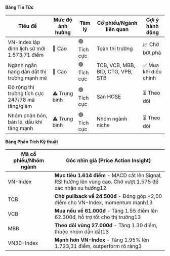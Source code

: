 **Bảng Tin Tức**

| Tiêu đề | Mức độ ảnh hưởng | Tâm lý | Cổ phiếu/Ngành liên quan | Gợi ý hành động |
|---------|------------------|--------|-------------------------|-----------------|
| VN-Index lập đỉnh lịch sử mới 1.573,71 điểm | 🚨 Cao | 🟢 Tích cực | Toàn thị trường | 📈 Chờ bứt phá |
| Ngành ngân hàng dẫn dắt thị trường mạnh mẽ | 🚨 Cao | 🟢 Tích cực | TCB, VCB, MBB, BID, CTG, VPB, STB | ✅ Mua khi điều chỉnh |
| Độ rộng thị trường tích cực 247/78 mã tăng/giảm | ⚠️ Trung bình | 🟢 Tích cực | Sàn HOSE | ⏳ Theo dõi |
| Nhóm phân bón, bán lẻ, dầu khí tăng mạnh | ⚠️ Trung bình | 🟢 Tích cực | Nhóm ngành niche | ⏳ Theo dõi |

**Bảng Phân Tích Kỹ thuật**

| Mã cổ phiếu/Nhóm ngành | Góc nhìn giá (Price Action Insight) |
|------------------------|-------------------------------------|
| VN-Index | **Mục tiêu 1.614 điểm** - MACD cắt lên Signal, RSI hướng lên vùng cao. Chờ vượt 1.575 để xác nhận xu hướng12 |
| TCB | **Chờ pullback về 24.500đ** - Đóng góp +2,00 điểm cho VN-Index, momentum mạnh13 |
| VCB | **Mua nếu về 61.000đ** - Tăng 1.55 điểm lên 62.300đ, hỗ trợ tốt cho thị trường13 |
| MBB | **Theo dõi vùng 27.000đ** - Tăng 1.30 điểm, thuộc nhóm dẫn dắt13 |
| VN30-Index | **Mạnh hơn VN-Index** - Tăng 1.95% lên 1.723,31 điểm, outperform rõ ràng3 |